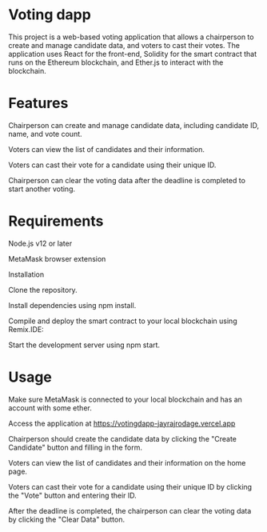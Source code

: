 # Voting dapp
This project is a web-based voting application that allows a chairperson to create and manage candidate data, and voters to cast their votes. The application uses React for the front-end, Solidity for the smart contract that runs on the Ethereum blockchain, and Ether.js to interact with the blockchain.

# Features

Chairperson can create and manage candidate data, including candidate ID, name, and vote count.

Voters can view the list of candidates and their information.

Voters can cast their vote for a candidate using their unique ID.

Chairperson can clear the voting data after the deadline is completed to start another voting.

# Requirements

Node.js v12 or later

MetaMask browser extension

Installation

Clone the repository.

Install dependencies using npm install.

Compile and deploy the smart contract to your local blockchain using Remix.IDE:

Start the development server using npm start.

# Usage

Make sure MetaMask is connected to your local blockchain and has an account with some ether.

Access the application at https://votingdapp-jayrajrodage.vercel.app

Chairperson should create the candidate data by clicking the "Create Candidate" button and filling in the form.

Voters can view the list of candidates and their information on the home page.

Voters can cast their vote for a candidate using their unique ID by clicking the "Vote" button and entering their ID.

After the deadline is completed, the chairperson can clear the voting data by clicking the "Clear Data" button.
